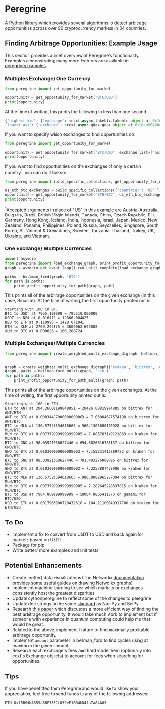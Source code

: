 # Peregrine

A Python library which provides several algorithms to detect arbitrage opportunities across over 90 cryptocurrency markets in 34 countries.

## Finding Arbitrage Opportunities: Example Usage

This section provides a brief overview of Peregrine's functionality. Examples demonstrating many more features are available in [peregrine/examples](https://github.com/wardbradt/peregrine/tree/master/examples).

### Multiples Exchange/ One Currency

```python
from peregrine import get_opportunity_for_market

opportunity = get_opportunity_for_market("BTC/USD")
print(opportunity)
```

At the time of writing, this prints the following in less than one second.

```py
{'highest_bid': {'exchange': <ccxt.async.lakebtc.lakebtc object at 0x10ea50518>, 'amount': 11750.59},
'lowest_ask': {'exchange': <ccxt.async.gdax.gdax object at 0x10ea50400>, 'amount': 8450.01}}
```

If you want to specify which exchanges to find opportunities on:

```py
from peregrine import get_opportunity_for_market

opportunity = get_opportunity_for_market("BTC/USD", exchange_list=["anxpro", "bitbay", "coinfloor", "gemini", "livecoin"])
print(opportunity)
```

If you want to find opportunities on the exchanges of only a certain country<sup>1</sup>, you can do it like so:

```python
from peregrine import build_specific_collections, get_opportunity_for_market

us_eth_btc_exchanges = build_specific_collections({'countries': 'US' })
opportunity = get_opportunity_for_market("ETH/BTC", us_eth_btc_exchanges["ETH/BTC"])
print(opportunity)
```

<sup>1</sup>Accepted arguments in place of "US" in this example are Austria, Australia, Bulgaria, Brazil, British Virgin Islands, Canada, China, Czech Republic, EU, Germany, Hong Kong, Iceland, India, Indonesia, Israel, Japan, Mexico, New Zealand, Panama, Philippines, Poland, Russia, Seychelles, Singapore, South Korea, St. Vincent & Grenadines, Sweden, Tanzania, Thailand, Turkey, UK, Ukraine, and Vietnam.

### One Exchange/ Multiple Currencies

```python
import asyncio
from peregrine import load_exchange_graph, print_profit_opportunity_for_path, bellman_ford
graph = asyncio.get_event_loop().run_until_complete(load_exchange_graph('binance'))

paths = bellman_ford(graph, 'BTC')
for path in paths:
    print_profit_opportunity_for_path(graph, path)
```

This prints all of the arbitrage opportunities on the given exchange (in this case, Binance). At the time of writing, the first opportunity printed out is:

```
Starting with 100 in BTC
BTC to USDT at 7955.100000 = 795510.000000
USDT to NEO at 0.016173 = 12866.084425
NEO to ETH at 0.110995 = 1428.071041
ETH to XLM at 2709.292875 = 3869062.695088
XLM to BTC at 0.000026 = 100.208724
```

### Multiple Exchanges/ Multiple Currencies

```python
from peregrine import create_weighted_multi_exchange_digraph, bellman_ford_multi, print_profit_opportunity_for_path_multi


graph = create_weighted_multi_exchange_digraph(['kraken', 'bittrex', 'gemini'], log=True)
graph, paths = bellman_ford_multi(graph, 'ETH')
for path in paths:
    print_profit_opportunity_for_path_multi(graph, path)
```

This prints all of the arbitrage opportunities on the given exchanges. At the time of writing, the first opportunity printed out is:

```
Starting with 100 in ETH
ETH to ANT at 204.26088199848851 = 20426.08819984885 on bittrex for ANT/ETH
ANT to BTC at 0.00034417000000000003 = 7.03004677574198 on bittrex for ANT/BTC
BTC to MLN at 136.57526594618665 = 960.1305080110928 on bittrex for MLN/BTC
MLN to BTC at 0.0073799999999999985 = 7.085763149121863 on kraken for MLN/BTC
BTC to GNO at 98.03921568627446 = 694.6826616786137 on bittrex for GNO/BTC
GNO to BTC at 0.010300000000000002 = 7.155231415289722 on kraken for GNO/BTC
BTC to GNO at 98.03921568627446 = 701.493276008796 on bittrex for GNO/BTC
GNO to BTC at 0.010300000000000002 = 7.2253807428906 on kraken for GNO/BTC
BTC to MLN at 136.57526594618665 = 986.8082965227394 on bittrex for MLN/BTC
MLN to BTC at 0.0073799999999999985 = 7.282645228337815 on kraken for MLN/BTC
BTC to USD at 7964.809999999999 = 58004.8855411173 on gemini for BTC/USD
USD to ETH at 0.0017965900720432618 = 104.21100149317708 on kraken for ETH/USD
```

## To Do

* Implement a fix to convert from USDT to USD and back again for markets based on USDT
* Package for pip
* Write better/ more examples and unit tests

## Potential Enhancements

* Create (better) data visualizations (The Networkx [documentation](https://networkx.github.io/documentation/stable/reference/drawing.html) provides some useful guides on drawing Networkx graphs)
* Implement machine learning to see which markets or exchanges consistently host the greatest disparities
* Update cythonperegrine to reflect some of the changes to peregrine
* Update doc strings to the same [standard](https://github.com/numpy/numpy/blob/master/doc/HOWTO_DOCUMENT.rst.txt#docstring-standard) as NumPy and SciPy
* Research [this paper](http://www.quantumforquants.org/quantum-computing/qa-arbitrage/) which discusses a more efficient way of finding the best arbitrage opportunity. It would take much work to implement but if someone with experience in quantum computing could help me that would be great.
* Related to the above, implement feature to find maximally profitable arbitrage opportunity.
* Implement `amount` parameter in bellman_ford to find cycles using at maximum the given amount.
* Research each exchange's fees and hard-code them (optionally into ccxt's Exchange objects) to account for fees when searching for opportunities.

## Tips
If you have benefitted from Peregrine and would like to show your appreciation, feel free to send funds to any of the following addresses:
```
ETH 0x75B00bA659a6BF735Cf039eE1B04b84fa7a84A83
```
